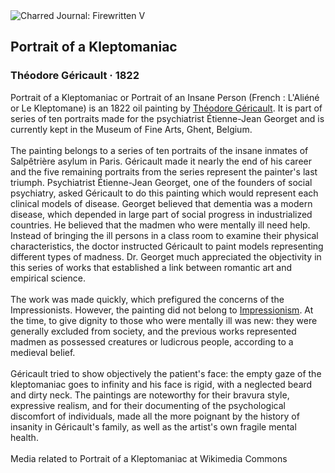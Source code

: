 <div class="artwork-of-the-day">
  <div class="container">
    <div class="img-wrapper">
      <img
        src="https://uploads3.wikiart.org/images/theodore-gericault/portrait-of-a-kleptomaniac-1822.jpg!Large.jpg"
        alt="Charred Journal: Firewritten V" />
    </div>
    <div class="artwork-detail">
      <div class="artwork-origin"> 
        <h2 class="artwork-name">Portrait of a Kleptomaniac</h2>
        <h3 class="artist">
          Théodore Géricault
                    ·  1822
        </h3>
      </div>
      <p class="description">
        <span class="artwork-description-text ng-binding" ng-bind-html="viewModel.ArtworkOfTheDay.Description | unsafe">Portrait of a Kleptomaniac or Portrait of an Insane Person (French&nbsp;: L'Aliéné or Le Kleptomane) is an 1822 oil painting by <a target="_blank" href="/en/theodore-gericault">Théodore Géricault</a>. It is part of series of ten portraits made for the psychiatrist Étienne-Jean Georget and is currently kept in the Museum of Fine Arts, Ghent, Belgium.
<br>
<br>The painting belongs to a series of ten portraits of the insane inmates of Salpêtrière asylum in Paris. Géricault made it nearly the end of his career and the five remaining portraits from the series represent the painter's last triumph. Psychiatrist Étienne-Jean Georget, one of the founders of social psychiatry, asked Géricault to do this painting which would represent each clinical models of disease. Georget believed that dementia was a modern disease, which depended in large part of social progress in industrialized countries. He believed that the madmen who were mentally ill need help. Instead of bringing the ill persons in a class room to examine their physical characteristics, the doctor instructed Géricault to paint models representing different types of madness. Dr. Georget much appreciated the objectivity in this series of works that established a link between romantic art and empirical science.
<br>
<br>The work was made quickly, which prefigured the concerns of the Impressionists. However, the painting did not belong to <a target="_blank" href="/en/artists-by-art-movement/impressionism">Impressionism</a>. At the time, to give dignity to those who were mentally ill was new: they were generally excluded from society, and the previous works represented madmen as possessed creatures or ludicrous people, according to a medieval belief.
<br>
<br>Géricault tried to show objectively the patient's face: the empty gaze of the kleptomaniac goes to infinity and his face is rigid, with a neglected beard and dirty neck. The paintings are noteworthy for their bravura style, expressive realism, and for their documenting of the psychological discomfort of individuals, made all the more poignant by the history of insanity in Géricault's family, as well as the artist's own fragile mental health.
<br>
<br> Media related to Portrait of a Kleptomaniac at Wikimedia Commons</span>
                        <div class="text-shadow-container" ng-show="showShadow" style=""></div>
      </p>
    </div>
  </div>

</div>
